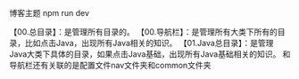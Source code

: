 博客主题
npm run dev


【00.总目录】：是管理所有目录的。
【00.导航栏】：是管理所有大类下所有的目录，比如点击Java，出现所有Java相关的知识。
【01.Java总目录】：是管理Java大类下具体的目录，如果点击Java基础，出现所有Java基础相关的知识。
 和导航栏还有关联的是配置文件nav文件夹和common文件夹
